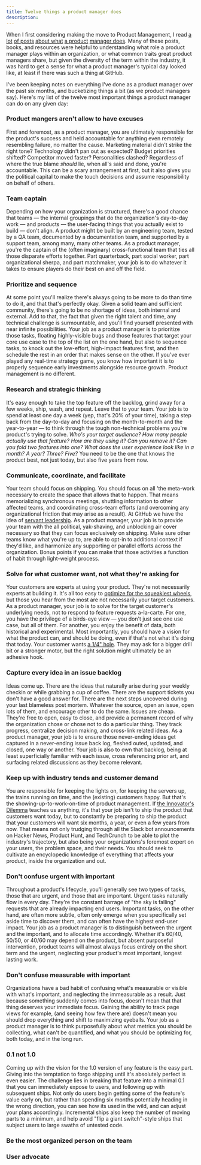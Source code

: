 ```yaml
---
title: Twelve things a product manager does
description:
---
```


When I first considering making the move to Product Management, I read [a lot](https://medium.com/@joshelman/a-product-managers-job-63c09a43d0ec#.t7puifka7) [of posts](https://medium.com/@matbalez/product-manager-you-are-664d83ee702e#.6054jkko8) [about what](https://medium.com/@bfgmartin/what-is-a-product-manager-ce0efdcf114c#.nfocpyput) [a product](https://medium.com/@irishbryan/product-managers-are-apes-21f25828dcb7#.ujgo9swh6) [manager does](https://medium.com/@noah_weiss/50-articles-and-books-that-will-make-you-a-great-product-manager-aad5babee2f7#.1t1kwhhly). Many of these posts, books, and resources were helpful to understanding what role a product manager plays within an organization, or what common traits great product managers share, but given the diversity of the term within the industry, it was hard to get a sense for what a product manager's typical day looked like, at least if there was such a thing at GitHub.

I've been keeping notes on everything I've done as a product manager over the past six months, and bucketizing things a bit (as we product managers say). Here's my list of the twelve most important things a product manager can do on any given day:

### Product mangers aren't allow to have excuses

First and foremost, as a product manager, you are ultimately responsible for the product's success and held accountable for anything even remotely resembling failure, no matter the cause. Marketing material didn't strike the right tone? Technology didn't pan out as expected? Budget priorities shifted? Competitor moved faster? Personalities clashed? Regardless of where the true blame *should* lie, when all's said and done, you're accountable. This can be a scary arrangement at first, but it also gives you the political capital to make the touch decisions and assume responsibility on behalf of others.

### Team captain

Depending on how your organization is structured, there's a good chance that teams — the internal groupings that do the organization's day-to-day work — and products — the user-facing things that you actually exist to build — don't align. A product might be built by an engineering team, tested by a QA team, documented by a documentation team, and supported by a support team, among many, many other teams. As a product manager, you're the captain of the (often imaginary) cross-functional team that ties all those disparate efforts together. Part quarterback, part social worker, part organizational sherpa, and part matchmaker, your job is to do whatever it takes to ensure players do their best on and off the field.

### Prioritize and sequence

At some point you'll realize there's always going to be more to do than time to do it, and that that's perfectly okay. Given a solid team and sufficient community, there's going to be no shortage of ideas, both internal and external. Add to that, the fact that given the right talent and time, any technical challenge is surmountable, and you'll find yourself presented with near infinite possibilities. Your job as a product manager is to prioritize those tasks, floating highly-visible bugs and those features that target your core use case to the top of the list on the one hand, but also to sequence tasks, to knock out the low-effort, high-impact features first, and then schedule the rest in an order that makes sense on the other. If you've ever played any real-time strategy game, you know how important it is to properly sequence early investments alongside resource growth. Product management is no different.

### Research and strategic thinking

It's easy enough to take the top feature off the backlog, grind away for a few weeks, ship, wash, and repeat. Leave that to your team. Your job is to spend at least one day a week (yep, that's 20% of your time), taking a step back from the day-to-day and focusing on the month-to-month and the year-to-year — to think through the tough non-technical problems you're product's trying to solve. *Who's your target audience? How many people actually use that feature? How are they using it? Can you remove it? Can you fold two features into one? What does the user experience look like in a month? A year? Three? Five?* You need to be the one that knows the product best, not just today, but also five years from now.

### Communicate, coordinate, and facilitate

Your team should focus on shipping. You should focus on all 'the meta-work necessary to create the space that allows that to happen. That means memorializing synchronous meetings, shuttling information to other affected teams, and coordinating cross-team efforts (and overcoming any organizational friction that may arise as a result). At GitHub we have the idea of [servant leadership](https://en.wikipedia.org/wiki/Servant_leadership). As a product manager, your job is to provide your team with the all political, yak-shaving, and unblocking air cover necessary so that they can focus exclusively on shipping. Make sure other teams know what you're up to, are able to opt-in to additional context if they'd like, and harmonize any supporting or parallel efforts across the organization. Bonus points if you can make that those activities a function of habit through light-weight process.

### Solve for what customer want, not what they're asking for

Your customers are experts at using your product. They're not necessarily experts at building it. It's all too easy to [optimize for the squeakiest wheels](http://ben.balter.com/2016/03/08/optimizing-for-power-users-and-edge-cases/), but those you hear from the most are not necessarily your target customers. As a product manager, your job is to solve for the target customer's underlying needs, not to respond to feature requests a-la-carte. For one, you have the privilege of a birds-eye view — you don't just see one use case, but all of them. For another, you enjoy the benefit of data, both historical and experimental. Most importantly, you should have a vision for what the product can, and should be doing, even if that's not what it's doing that today. Your customer wants [a 1/4" hole](https://strategyn.com/jobs-to-be-done/). They may ask for a bigger drill bit or a stronger motor, but the right solution might ultimately be an adhesive hook.

### Capture every idea in an issue backlog

Ideas come up. There are the ideas that naturally arise during your weekly checkin or while grabbing a cup of coffee. There are the support tickets you don't have a good answer for. There are the next steps uncovered during your last blameless post mortem. Whatever the source, open an issue, open lots of them, and encourage other to do the same. Issues are cheap. They're free to open, easy to close, and provide a permanent record of why the organization chose or chose not to do a particular thing. They track progress, centralize decision making, and cross-link related ideas. As a product manager, your job is to ensure those never-ending ideas get captured in a never-ending issue back log, fleshed outed, updated, and closed, one way or another. Your job is also to own that backlog, being at least superficially familiar with each issue, cross referencing prior art, and surfacing related discussions as they become relevant.

### Keep up with industry tends and customer demand

You are responsible for keeping the lights on, for keeping the servers up, the trains running on time, and the (existing) customers happy. But that's the showing-up-to-work-on-time of product management. If [the Innovator's Dilemma](https://en.wikipedia.org/wiki/The_Innovator%27s_Dilemma) teaches us anything, it's that your job isn't to ship the product that customers want today, but to constantly be preparing to ship the product that your customers will want six months, a year, or even a few years from now. That means not only trudging through all the Slack bot announcements on Hacker News, Product Hunt, and TechCrunch to be able to plot the industry's trajectory, but also being your organizations's foremost expert on your users, the problem space, and their needs. You should seek to cultivate an encyclopedic knowledge of everything that affects your product, inside the organization and out.

### Don't confuse urgent with important

Throughout a product's lifecycle, you'll generally see two types of tasks, those that are urgent, and those that are important. Urgent tasks naturally flow in every day. They're the constant barrage of "the sky is falling" requests that are already impacting end users. Important tasks, on the other hand, are often more subtle, often only emerge when you specifically set aside time to discover them, and can often have the highest end-user impact. Your job as a product manager is to distinguish between the urgent and the important, and to allocate time accordingly. Whether it's 60/40, 50/50, or 40/60 may depend on the product, but absent purposeful intervention, product teams will almost always focus entirely on the short term and the urgent, neglecting your product's most important, longest lasting work.

### Don't confuse measurable with important

Organizations have a bad habit of confusing what's measurable or visible with what's important, and neglecting the immeasurable as a result. Just because something suddenly comes into focus, doesn't mean that that thing deserves your immediate focus. Gaining the ability to track page views for example, (and seeing how few there are) doesn't mean you should drop everything and shift to maximizing eyeballs. Your job as a product manager is to think purposefully about what metrics you should be collecting, what can't be quantified, and what you should be optimizing for, both today, and in the long run.

### 0.1 not 1.0

Coming up with the vision for the 1.0 version of any feature is the easy part. Giving into the temptation to forgo shipping until it's absolutely perfect is even easier. The challenge lies in breaking that feature into a minimal 0.1 that you can immediately expose to users, and following up with subsequent ships. Not only do users begin getting some of the feature's value early on, but rather than spending six months potentially heading in the wrong direction, you can see how its used in the wild, and can adjust your plans accordingly. Incremental ships also keep the number of moving parts to a minimum, and help avoid "flip a giant switch"-style ships that subject users to large swaths of untested code.

### Be the most organized person on the team





### User advocate

